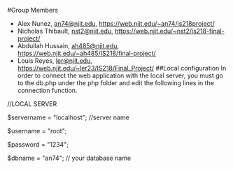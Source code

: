 #Group Members
* Alex Nunez, an74@njit.edu, https://web.njit.edu/~an74/is218project/
* Nicholas Thibault, nst2@njit.edu, https://web.njit.edu/~nst2/is218-final-project/
* Abdullah Hussain, ah485@njit.edu, https://web.njit.edu/~ah485/IS218/final-project/
* Louis Reyes, ler@njit.edu, https://web.njit.edu/~ler23/IS218/Final_Project/
##Local configuration
In order to connect the web application with the local server,
you must go to the db.php under the php folder and edit the following lines in the connection function.

//LOCAL SERVER

$servername = "localhost"; //server name

$username = "root";

$password = "1234";

$dbname = "an74"; // your database name